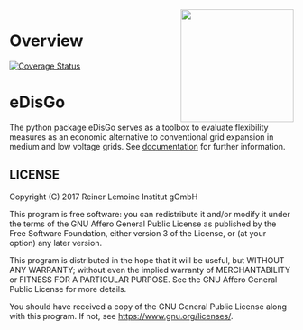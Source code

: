 <img align="right" width="200" height="200" src="https://github.com/openego/eDisGo/blob/dev/doc/images/edisgo_logo.png">

Overview
========

[![Coverage Status](https://coveralls.io/repos/github/openego/eDisGo/badge.svg?branch=features/emob_integration)](https://coveralls.io/github/openego/eDisGo?branch=features/emob_integration)

# eDisGo
The python package eDisGo serves as a toolbox to evaluate flexibility measures
as an economic alternative to conventional grid expansion in
medium and low voltage grids.
See [documentation](https://edisgo.readthedocs.io/en/dev/) for further information.


LICENSE
-------

Copyright (C) 2017 Reiner Lemoine Institut gGmbH

This program is free software: you can redistribute it and/or modify it under
the terms of the GNU Affero General Public License as published by the Free
Software Foundation, either version 3 of the License, or (at your option) any
later version.

This program is distributed in the hope that it will be useful, but WITHOUT
ANY WARRANTY; without even the implied warranty of MERCHANTABILITY or FITNESS
FOR A PARTICULAR PURPOSE. See the GNU Affero General Public License for more
details.

You should have received a copy of the GNU General Public License along with
this program. If not, see https://www.gnu.org/licenses/.

